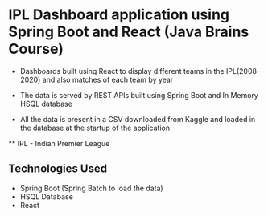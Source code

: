 # IPL Dashboard application using Spring Boot and React (Java Brains Course)

* Dashboards built using React to display different teams in the IPL(2008-2020) and also matches of each team by year

* The data is served by REST APIs built using Spring Boot and In Memory HSQL database

* All the data is present in a CSV downloaded from Kaggle and loaded in the database at the startup of the application

** IPL - Indian Premier League

## Technologies Used

* Spring Boot (Spring Batch to load the data)
* HSQL Database
* React